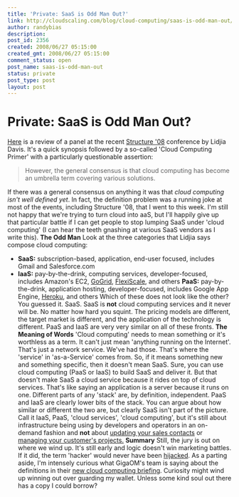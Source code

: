 ```yaml
---
title: 'Private: SaaS is Odd Man Out?'
link: http://cloudscaling.com/blog/cloud-computing/saas-is-odd-man-out/
author: randybias
description: 
post_id: 2356
created: 2008/06/27 05:15:00
created_gmt: 2008/06/27 05:15:00
comment_status: open
post_name: saas-is-odd-man-out
status: private
post_type: post
layout: post
---
```


# Private: SaaS is Odd Man Out?

[Here](http://www.readwriteweb.com/archives/working_the_clouds.php) is a review of a panel at the recent [Structure '08](http://events.gigaom.com/structure/08/) conference by Lidjia Davis. It's a quick synopsis followed by a so-called 'Cloud Computing Primer' with a particularly questionable assertion: 

> However, the general consensus is that cloud computing has become an umbrella term covering various solutions. 

If there was a general consensus on anything it was that _cloud computing isn't well defined yet_. In fact, the definition problem was a running joke at most of the events, including Structure '08, that I went to this week. I'm still not happy that we're trying to turn cloud into aaS, but I'll happily give up that particular battle if I can get people to stop lumping SaaS under 'cloud computing' (I can hear the teeth gnashing at various SaaS vendors as I write this).  **The Odd Man** Look at the three categories that Lidjia says compose cloud computing: 

  * **SaaS:** subscription-based, application, end-user focused, includes Gmail and Salesforce.com
  * **IaaS:** pay-by-the-drink, computing services, developer-focused, includes Amazon's EC2, [GoGrid](http://www.gogrid.com), [FlexiScale](http://www.flexiscale.com), and others
**PaaS:** pay-by-the-drink, application hosting, developer-focused, includes Google App Engine, [Heroku](http://www.heroku.com), and others
Which of these does not look like the other? You guessed it. SaaS. SaaS is **not** cloud computing services and it never will be. No matter how hard you squint. The pricing models are different, the target market is different, and the application of the technology is different. PaaS and IaaS are very very similar on all of these fronts. **The Meaning of Words** 'Cloud computing' needs to mean something or it's worthless as a term. It can't just mean 'anything running on the Internet'. That's just a network service. We've had those. That's where the 'service' in 'as-a-Service' comes from. So, if it means something new and something specific, then it doesn't mean SaaS. Sure, you can use cloud computing (PaaS or IaaS) to build SaaS and deliver it. But that doesn't make SaaS a cloud service because it rides on top of cloud services. That's like saying an application is a server because it runs on one. Different parts of any 'stack' are, by definition, independent. PaaS and IaaS are clearly lower bits of the stack. You can argue about how similar or different the two are, but clearly SaaS isn't part of the picture. Call it IaaS, PaaS, 'cloud services', 'cloud computing', but it's still about infrastructure being using by developers and operators in an on-demand fashion and **not** about [updating your sales contacts](http://www.salesforce.com) or [managing your customer's projects.](http://www.basecamphq.com/) **Summary** Still, the jury is out on where we wind up. It's still early and logic doesn't win marketing battles. If it did, the term 'hacker' would never have been [hijacked](http://en.wikipedia.org/wiki/Hacker_%28computing%29#Controversy_and_ambiguity). As a parting aside, I'm intensely curious what GigaOM's team is saying about the definitions in their [new cloud computing briefing](http://briefings.gigaom.com/). Curiosity might wind up winning out over guarding my wallet. Unless some kind soul out there has a copy I could borrow?